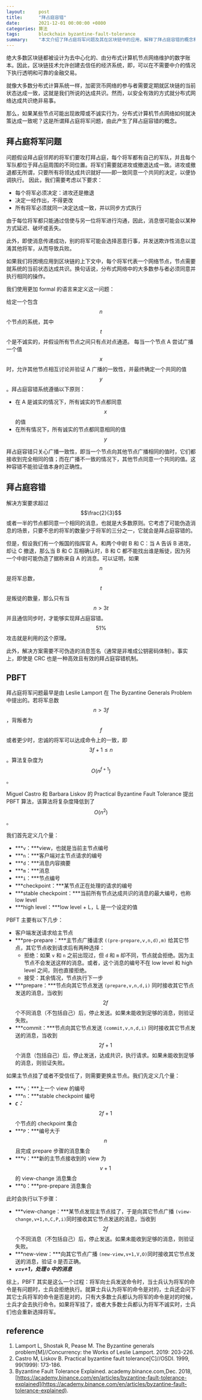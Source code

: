 ```yaml
---
layout:     post
title:      "拜占庭容错"
date:       2021-12-01 00:00:00 +0800
categories: 算法
tags:       blockchain byzantine-fault-tolerance
summary:    "本文介绍了拜占庭将军问题及其在区块链中的应用，解释了拜占庭容错的概念和实现方法，并详细讲解了 PBFT 算法的步骤和原理。"
---
```


绝大多数区块链都被设计为去中心化的、由分布式计算机节点网络维护的数字账本。因此，区块链技术允许创建去信任的经济系统，即，可以在不需要中介的情况下执行透明和可靠的金融交易。

就像大多数分布式计算系统一样，加密货币网络的参与者需要定期就区块链的当前状态达成一致，这就是我们所说的达成共识。然而，以安全有效的方式就分布式网络达成共识绝非易事。

那么，如果某些节点可能出现故障或不诚实行为，分布式计算机节点网络如何就决策达成一致呢？这是所谓拜占庭将军问题，由此产生了拜占庭容错的概念。

## 拜占庭将军问题

问题假设拜占庭邻邦的将军们要攻打拜占庭，每个将军都有自己的军队，并且每个军队都位于拜占庭周围的不同位置。将军们需要就进攻或撤退达成一致。进攻或撤退都无所谓，只要所有将领达成共识就好——即一致同意一个共同的决定，以便协调执行。 因此，我们需要考虑以下要求：

- 每个将军必须决定：进攻还是撤退
- 决定一经作出，不得更改
- 所有将军必须就同一决定达成一致，并以同步方式执行

由于每位将军都只能通过信使与另一位将军进行沟通，因此，消息很可能会以某种方式延迟、破坏或丢失。

此外，即使消息传递成功，别的将军可能会选择恶意行事，并发送欺诈性消息以混淆其他将军，从而导致兵败。

如果我们将困境应用到区块链的上下文中，每个将军代表一个网络节点，节点需要就系统的当前状态达成共识。换句话说，分布式网络中的大多数参与者必须同意并执行相同的操作。

我们使用更加 formal 的语言来定义这一问题：

给定一个包含 $$n$$ 个节点的系统，其中 $$t$$ 个是不诚实的，并假设所有节点之间只有点对点通道。 每当一个节点 A 尝试广播一个值 $$x$$ 时，允许其他节点相互讨论并验证 A 广播的一致性，并最终确定一个共同的值 $$y$$。拜占庭容错系统遵循以下原则：

- 在 A 是诚实的情况下，所有诚实的节点都同意 $$x$$ 的值
- 在所有情况下，所有诚实的节点都同意相同的值 $$y$$

拜占庭容错只关心广播一致性，即当一个节点向其他节点广播相同的值时，它们都接收到完全相同的值；而在广播不一致的情况下，其他节点同意一个共同的值。这种容错不能验证值本身的正确性。

## 拜占庭容错

解决方案要求超过 $$\frac{2}{3}$$ 或者一半的节点都同意一个相同的消息，也就是大多数原则。它考虑了可能伪造消息的场景，只要不忠的将军的数量少于将军的三分之一，它就会是拜占庭容错的。

但是，假设我们有一个叛国的指挥官 A，和两个中尉 B 和 C：当 A 告诉 B 进攻，却让 C 撤退，那么当 B 和 C 互相确认时，B 和 C 都不能找出谁是叛徒，因为另一个中尉可能伪造了据称来自 A 的消息。可以证明，如果 $$n$$ 是将军总数，$$t$$ 是叛徒的数量，那么只有当 $$n > 3t$$ 并且通信同步时，才能够实现拜占庭容错。$$51\%$$ 攻击就是利用的这个原理。

此外，解决方案需要不可伪造的消息签名（通常是非堆成公钥密码体制）。事实上，即使是 CRC 也是一种高效且有效的拜占庭容错机制。

## PBFT

拜占庭将军问题最早是由 Leslie Lamport 在 The Byzantine Generals Problem 中提出的。若将军总数 $$n>3f$$ ，背叛者为 $$f$$ 或者更少时，忠诚的将军可以达成命令上的一致，即 $$3f+1\leq n$$ 。算法复杂度为 $$O(n^{f+1})$$。

Miguel Castro 和 Barbara Liskov 的 Practical Byzantine Fault Tolerance 提出 PBFT 算法，该算法将复杂度降低到了 $$O(n^2)$$。

我们首先定义几个量：

- ***`v`：***view，也就是当前主节点编号
- ***`n`：***客户端对主节点请求的编号
- ***`d`：***消息内容摘要
- ***`m`：***消息
- ***`i`：***节点编号
- ***checkpoint：***某节点正在处理的请求的编号
- ***stable checkpoint：***当前所有节点达成共识的消息的最大编号，也称 low level
- ***high level：***low level + L，L 是一个设定的值

PBFT 主要有以下几步：

- 客户端发送请求给主节点
- ***pre-prepare：***主节点广播请求 `((pre-prepare,v,n,d),m)` 给其它节点，其它节点收到请求后有两种选择：
  - 拒绝：如果 `v` 和 `n` 之前出现过，但 `d` 和 `m` 却不同，节点就会拒绝。因为主节点不会发送这样的消息。或者，这个消息的编号不在 low level 和 high level 之间，则也直接拒绝。
  - 接受：其余情况，节点执行下一步
- ***prepare：***节点向其它节点发送 `(prepare,v,n,d,i)` 同时接收其它节点发送的消息，当收到 $$2f$$ 个不同消息（不包括自己）后，停止发送。如果未能收到足够的消息，则验证失败。
- ***commit：***节点向其它节点发送 `(commit,v,n,d,i)` 同时接收其它节点发送的消息，当收到 $$2f+1$$ 个消息（包括自己）后，停止发送，达成共识，执行请求。如果未能收到足够的消息，则验证失败。

如果主节点挂了或者不受信任了，则需要更换主节点。我们先定义几个量：

- ***`v`：***上一个 view 的编号
- ***`n`：***stable checkpoint 编号
- ***`C`：***$$2f+1$$ 个节点的 checkpoint 集合
- ***`P`：***编号大于 $$n$$ 且完成 prepare 步骤的消息集合
- ***`V`：***新的主节点接收到的 view 为 $$v+1$$ 的 view-change 消息集合
- ***`O`：***pre-prepare 消息集合

此时会执行以下步骤：

- ***view-change：***某节点发现主节点挂了，于是向其它节点广播 `(view-change,v+1,n,C,P,i)`同时接收其它节点发送的消息，当收到 $$2f$$ 个不同消息（不包括自己）后，停止发送。如果未能收到足够的消息，则验证失败。
- ***new-view：***向其它节点广播 `(new-view,v+1,V,O)`同时接收其它节点发送的消息，验证 `O` 是否正确。
- ***`v`=`v`+1，处理 `O` 中的消息***

综上，PBFT 其实是这么一个过程：将军向士兵发送命令时，当士兵认为将军的命令是有问题时，士兵会拒绝执行。就算士兵认为将军的命令是对的，士兵还会问下其它士兵将军的命令是否是对的，只有大多数士兵都认为将军的命令是对的时候，士兵才会去执行命令。如果将军挂了，或者大多数士兵都认为将军不诚实时，士兵们也会重新选择将军。

## reference

1. Lamport L, Shostak R, Pease M. The Byzantine generals problem[M]//Concurrency: the Works of Leslie Lamport. 2019: 203-226.
2. Castro M, Liskov B. Practical byzantine fault tolerance[C]//OSDI. 1999, 99(1999): 173-186.
3. Byzantine Fault Tolerance Explained. academy.binance.com,Dec. 2018, [https://academy.binance.com/en/articles/byzantine-fault-tolerance-explained](https://academy.binance.com/en/articles/byzantine-fault-tolerance-explained).
